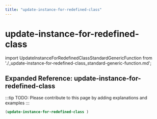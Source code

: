 ```yaml
---
title: "update-instance-for-redefined-class"
---
```


# update-instance-for-redefined-class

import UpdateInstanceForRedefinedClassStandardGenericFunction from './_update-instance-for-redefined-class_standard-generic-function.md';

<UpdateInstanceForRedefinedClassStandardGenericFunction />

## Expanded Reference: update-instance-for-redefined-class

:::tip
TODO: Please contribute to this page by adding explanations and examples
:::

```lisp
(update-instance-for-redefined-class )
```
